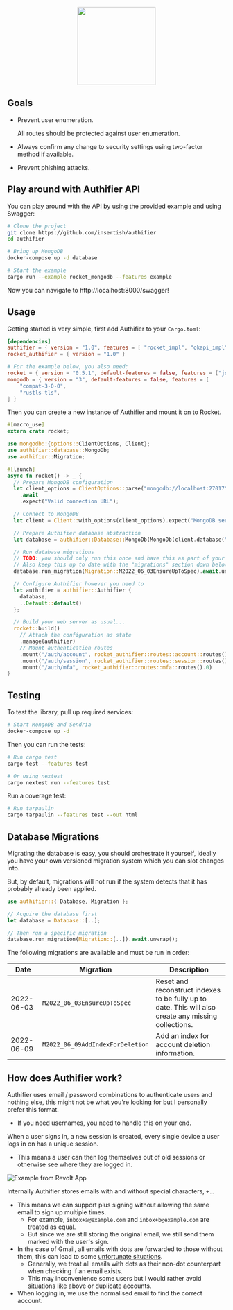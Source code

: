 <p align="center">
  <img src="https://github.com/authifier/authifier/blob/master/assets/Logo_GithubAutoTheme.svg" height="180px" />
</p>

## Goals

- Prevent user enumeration.

  All routes should be protected against user enumeration.

- Always confirm any change to security settings using two-factor method if available.
- Prevent phishing attacks.

## Play around with Authifier API

You can play around with the API by using the provided example and using Swagger:

```bash
# Clone the project
git clone https://github.com/insertish/authifier
cd authifier

# Bring up MongoDB
docker-compose up -d database

# Start the example
cargo run --example rocket_mongodb --features example
```

Now you can navigate to http://localhost:8000/swagger!

## Usage

Getting started is very simple, first add Authifier to your `Cargo.toml`:

```toml
[dependencies]
authifier = { version = "1.0", features = [ "rocket_impl", "okapi_impl", "database-mongodb" ] }
rocket_authifier = { version = "1.0" }

# For the example below, you also need:
rocket = { version = "0.5.1", default-features = false, features = ["json"] }
mongodb = { version = "3", default-features = false, features = [
    "compat-3-0-0",
    "rustls-tls",
] }
```

Then you can create a new instance of Authifier and mount it on to Rocket.

```rust
#[macro_use]
extern crate rocket;

use mongodb::{options::ClientOptions, Client};
use authifier::database::MongoDb;
use authifier::Migration;

#[launch]
async fn rocket() -> _ {
  // Prepare MongoDB configuration
  let client_options = ClientOptions::parse("mongodb://localhost:27017")
    .await
    .expect("Valid connection URL");

  // Connect to MongoDB
  let client = Client::with_options(client_options).expect("MongoDB server");

  // Prepare Authifier database abstraction
  let database = authifier::Database::MongoDb(MongoDb(client.database("authifier")));

  // Run database migrations
  // TODO: you should only run this once and have this as part of your migrations
  // Also keep this up to date with the "migrations" section down below this one.
  database.run_migration(Migration::M2022_06_03EnsureUpToSpec).await.unwrap();

  // Configure Authifier however you need to
  let authifier = authifier::Authifier {
    database,
    ..Default::default()
  };

  // Build your web server as usual...
  rocket::build()
    // Attach the configuration as state
    .manage(authifier)
    // Mount authentication routes
    .mount("/auth/account", rocket_authifier::routes::account::routes().0)
    .mount("/auth/session", rocket_authifier::routes::session::routes().0)
    .mount("/auth/mfa", rocket_authifier::routes::mfa::routes().0)
}
```

## Testing

To test the library, pull up required services:

```bash
# Start MongoDB and Sendria
docker-compose up -d
```

Then you can run the tests:

```bash
# Run cargo test
cargo test --features test

# Or using nextest
cargo nextest run --features test
```

Run a coverage test:

```bash
# Run tarpaulin
cargo tarpaulin --features test --out html
```

## Database Migrations

Migrating the database is easy, you should orchestrate it yourself, ideally you have your own versioned migration system which you can slot changes into.

But, by default, migrations will not run if the system detects that it has probably already been applied.

```rust
use authifier::{ Database, Migration };

// Acquire the database first
let database = Database::[..];

// Then run a specific migration
database.run_migration(Migration::[..]).await.unwrap();
```

The following migrations are available and must be run in order:

| Date       | Migration                        | Description                                                                                          |
| ---------- | -------------------------------- | ---------------------------------------------------------------------------------------------------- |
| 2022-06-03 | `M2022_06_03EnsureUpToSpec`      | Reset and reconstruct indexes to be fully up to date. This will also create any missing collections. |
| 2022-06-09 | `M2022_06_09AddIndexForDeletion` | Add an index for account deletion information.                                                       |

## How does Authifier work?

Authifier uses email / password combinations to authenticate users and nothing else, this might not be what you're looking for but I personally prefer this format.

- If you need usernames, you need to handle this on your end.

When a user signs in, a new session is created, every single device a user logs in on has a unique session.

- This means a user can then log themselves out of old sessions or otherwise see where they are logged in.

![Example from Revolt App](https://img.insrt.uk/xexu7/daLinuSa38.png/raw)

Internally Authifier stores emails with and without special characters, `+.`.

- This means we can support plus signing without allowing the same email to sign up multiple times.
  - For example, `inbox+a@example.com` and `inbox+b@example.com` are treated as equal.
  - But since we are still storing the original email, we still send them marked with the user's sign.
- In the case of Gmail, all emails with dots are forwarded to those without them, this can lead to some [unfortunate situations](https://jameshfisher.com/2018/04/07/the-dots-do-matter-how-to-scam-a-gmail-user/).
  - Generally, we treat all emails with dots as their non-dot counterpart when checking if an email exists.
  - This may inconvenience some users but I would rather avoid situations like above or duplicate accounts.
- When logging in, we use the normalised email to find the correct account.
